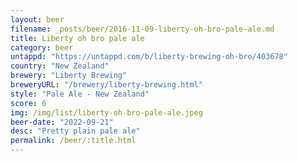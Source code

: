 ```yaml
---
layout: beer
filename: _posts/beer/2016-11-09-liberty-oh-bro-pale-ale.md
title: Liberty oh bro pale ale
category: beer
untappd: "https://untappd.com/b/liberty-brewing-oh-bro/403678"
country: "New Zealand"
brewery: "Liberty Brewing"
breweryURL: "/brewery/liberty-brewing.html"
style: "Pale Ale - New Zealand"
score: 6
img: /img/list/liberty-oh-bro-pale-ale.jpeg
beer-date: "2022-09-21"
desc: "Pretty plain pale ale"
permalink: /beer/:title.html
---
```

